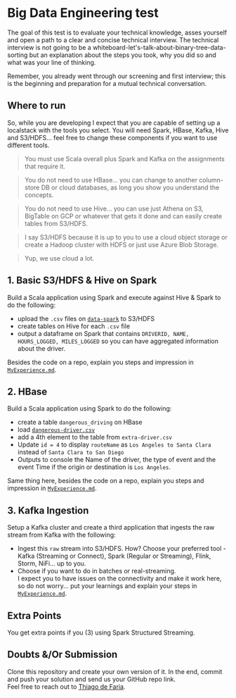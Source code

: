 # Big Data Engineering test

The goal of this test is to evaluate your technical knowledge, asses yourself and open a path to a clear and concise technical interview. The technical interview is not going to be a whiteboard-let's-talk-about-binary-tree-data-sorting but an explanation about the steps you took, why you did so and what was your line of thinking.

Remember, you already went through our screening and first interview; this is the beginning and preparation for a mutual technical conversation.

## Where to run

So, while you are developing I expect that you are capable of setting up a localstack with the tools you select. You will need Spark, HBase, Kafka, Hive and S3/HDFS... feel free to change these components if you want to use different tools.

> You must use Scala overall plus Spark and Kafka on the assignments that require it.

> You do not need to use HBase... you can change to another column-store DB or cloud databases, as long you show you understand the concepts.

> You do not need to use Hive... you can use just Athena on S3, BigTable on GCP or whatever that gets it done and can easily create tables from S3/HDFS.

> I say S3/HDFS because it is up to you to use a cloud object storage or create a Hadoop cluster with HDFS or just use Azure Blob Storage.

> Yup, we use cloud a lot.

## 1. Basic S3/HDFS & Hive on Spark

Build a Scala application using Spark and execute against Hive & Spark to do the following:
- upload the `.csv` files on <a href="data-spark/">`data-spark`</a> to S3/HDFS
- create tables on Hive for each `.csv` file
- output a dataframe on Spark that contains `DRIVERID, NAME, HOURS_LOGGED, MILES_LOGGED` so you can have aggregated information about the driver.

Besides the code on a repo, explain you steps and impression in <a href="`MyExperience.md">`MyExperience.md`</a>.

## 2. HBase

Build a Scala application using Spark to do the following: 
- create a table `dangerous_driving` on HBase
- load <a href="data-hbase/dangerous-driver.csv">`dangerous-driver.csv`</a>
- add a 4th element to the table from `extra-driver.csv`
- Update `id = 4` to display `routeName` as `Los Angeles to Santa Clara` instead of `Santa Clara to San Diego`
- Outputs to console the Name of the driver, the type of event and the event Time if the origin or destination is `Los Angeles`.

Same thing here, besides the code on a repo, explain you steps and impression in <a href="`MyExperience.md">`MyExperience.md`</a>.

## 3. Kafka Ingestion

Setup a Kafka cluster and create a third application that ingests the raw stream from Kafka with the following:
- Ingest this `raw` stream into S3/HDFS. How? Choose your preferred tool - Kafka (Streaming or Connect), Spark (Regular or Streaming), Flink, Storm, NiFi... up to you. 
- Choose if you want to do in batches or real-streaming.
<br> I expect you to have issues on the connectivity and make it work here, so do not worry... put your learnings and explain your steps in <a href="`MyExperience.md">`MyExperience.md`</a>.

## Extra Points
You get extra points if you (3) using Spark Structured Streaming.

## Doubts &/Or Submission

Clone this repository and create your own version of it. In the end, commit and push your solution and send us your GitHub repo link.
<br> Feel free to reach out to [Thiago de Faria](mailto:thiago.de.faria@linkit.nl).
